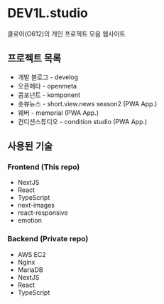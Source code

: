 # DEV1L.studio

클로이(O612)의 개인 프로젝트 모음 웹사이트

## 프로젝트 목록

- 개발 블로그 - develog
- 오픈메타 - openmeta
- 콤포넌트 - komponent
- 숏뷰뉴스 - short.view.news season2 (PWA App.)
- 웨버 - memorial (PWA App.)
- 컨디션스튜디오 - condition studio (PWA App.)

## 사용된 기술

### Frontend (This repo)

- NextJS
- React
- TypeScript
- next-images
- react-responsive
- emotion

### Backend (Private repo)

- AWS EC2
- Nginx
- MariaDB
- NextJS
- React
- TypeScript
